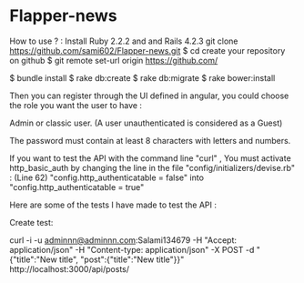 # Flapper-news
How to use ? : 
Install Ruby 2.2.2 and and Rails 4.2.3
git clone https://github.com/sami602/Flapper-news.git <your-folder>
$ cd <your-folder>
create your repository on github
$ git remote set-url origin https://github.com/<new repository>

$ bundle install
$ rake db:create
$ rake db:migrate
$ rake bower:install

Then you can register through the UI defined in angular, you could choose the role you want the user to have : 

Admin or classic user. (A user unauthenticated is considered as a Guest)

The password must contain at least 8 characters with letters and numbers.

If you want to test the API with the command line "curl" , You must activate http_basic_auth by changing the line in the file "config/initializers/devise.rb" :
(Line 62)   "config.http_authenticatable = false"  into "config.http_authenticatable = true"

Here are some of the tests I have made to test the API :

Create test:

curl -i -u adminnn@adminnn.com:Salami134679 -H "Accept: application/json" -H "Content-type: application/json" -X POST -d "                                                                                                     
{\"title\":\"New title\", \"post\":{\"title\":\"New title\"}}"  http://localhost:3000/api/posts/ 
